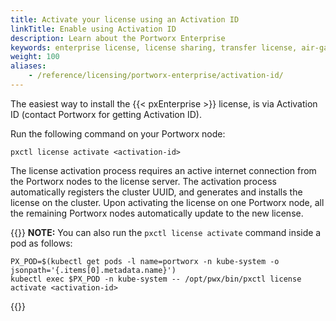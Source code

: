 ```yaml
---
title: Activate your license using an Activation ID
linkTitle: Enable using Activation ID 
description: Learn about the Portworx Enterprise 
keywords: enterprise license, license sharing, transfer license, air-gapped license, Saas Key, Licensing, Portworx Enterprise, upgrade Portworx, activate license
weight: 100
aliases:
    - /reference/licensing/portworx-enterprise/activation-id/
---
```

The easiest way to install the {{< pxEnterprise >}} license, is via Activation ID (contact Portworx for getting Activation ID). 

 Run the following command on your Portworx node:

```text
pxctl license activate <activation-id>
```

The license activation process requires an active internet connection from the Portworx nodes to the license server.
The activation process automatically registers the cluster UUID, and generates and installs the license on the cluster.
Upon activating the license on one Portworx node, all the remaining Portworx nodes automatically update to the new license.

{{<info>}}
**NOTE:** You can also run the `pxctl license activate` command inside a pod as follows:

 ```text
 PX_POD=$(kubectl get pods -l name=portworx -n kube-system -o jsonpath='{.items[0].metadata.name}')
 kubectl exec $PX_POD -n kube-system -- /opt/pwx/bin/pxctl license activate <activation-id>
 ```
{{</info>}}

